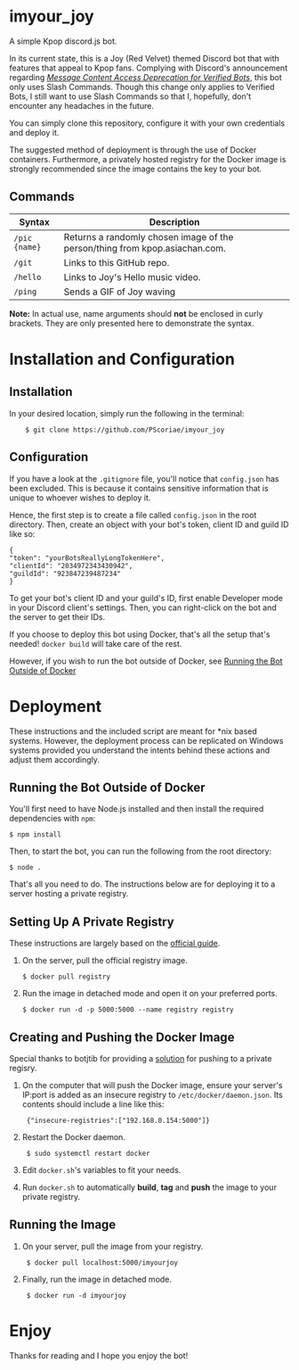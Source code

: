# imyour_joy

A simple Kpop discord.js bot.

In its current state, this is a Joy (Red Velvet) themed Discord bot that with features that appeal to Kpop fans.
Complying with Discord's announcement regarding *[Message Content Access Deprecation for Verified Bots](https://support-dev.discord.com/hc/en-us/articles/4404772028055-Message-Content-Access-Deprecation-for-Verified-Bots)*, this bot only uses Slash Commands. Though this change only applies to Verified Bots, I still want to use Slash Commands so that I, hopefully, don't encounter any headaches in the future.

You can simply clone this repository, configure it with your own credentials and deploy it.

The suggested method of deployment is through the use of Docker containers. Furthermore, a privately hosted registry for the Docker image is strongly recommended since the image contains the key to your bot.

## Commands

| Syntax         | Description                                                                                       |
| -------------- | ------------------------------------------------------------------------------------------------- |
| `/pic {name}`  | Returns a randomly chosen image of the person/thing from kpop.asiachan.com.                       |
| `/git`         | Links to this GitHub repo.                                                                        |
| `/hello`       | Links to Joy's Hello music video.                                                                 |
| `/ping`        | Sends a GIF of Joy waving                                                                         |

**Note:** In actual use, name arguments should **not** be enclosed in curly brackets. They are only presented here to demonstrate the syntax.

# Installation and Configuration

## Installation

In your desired location, simply run the following in the terminal:

        $ git clone https://github.com/PScoriae/imyour_joy

## Configuration

If you have a look at the `.gitignore` file, you'll notice that `config.json` has been excluded. This is because it contains sensitive information that is unique to whoever wishes to deploy it.

Hence, the first step is to create a file called `config.json` in the root directory. Then, create an object with your bot's token, client ID and guild ID like so:

    {
    "token": "yourBotsReallyLongTokenHere",
    "clientId": "2034972343430942",
    "guildId": "923847239487234"
    }

To get your bot's client ID and your guild's ID, first enable Developer mode in your Discord client's settings. Then, you can right-click on the bot and the server to get their IDs.

If you choose to deploy this bot using Docker, that's all the setup that's needed! `docker build` will take care of the rest.

However, if you wish to run the bot outside of Docker, see [Running the Bot Outside of Docker](#running-the-bot-outside-of-docker)

# Deployment

These instructions and the included script are meant for *nix based systems. However, the deployment process can be replicated on Windows systems provided you understand the intents behind these actions and adjust them accordingly.

## Running the Bot Outside of Docker

You'll first need to have Node.js installed and then install the required dependencies with `npm`:

    $ npm install

Then, to start the bot, you can run the following from the root directory:

    $ node .

That's all you need to do. The instructions below are for deploying it to a server hosting a private registry.

## Setting Up A Private Registry

These instructions are largely based on the [official guide](https://docs.docker.com/registry/).

1.  On the server, pull the official registry image.
        
        $ docker pull registry

2.  Run the image in detached mode and open it on your preferred ports.
        
        $ docker run -d -p 5000:5000 --name registry registry

## Creating and Pushing the Docker Image

Special thanks to botjtib for providing a [solution](https://stackoverflow.com/questions/38695515/can-not-pull-push-images-after-update-docker-to-1-12) for pushing to a private regisry.

1. On the computer that will push the Docker image, ensure your server's IP:port is added as an insecure registry to `/etc/docker/daemon.json`. Its contents should include a line like this:

        {"insecure-registries":["192.168.0.154:5000"]}

2. Restart the Docker daemon.

        $ sudo systemctl restart docker

3. Edit `docker.sh`'s variables to fit your needs.

4. Run `docker.sh` to automatically **build**, **tag** and **push** the image to your private registry.

## Running the Image

1. On your server, pull the image from your registry.

        $ docker pull localhost:5000/imyourjoy

2. Finally, run the image in detached mode.

        $ docker run -d imyourjoy

# Enjoy

Thanks for reading and I hope you enjoy the bot!
